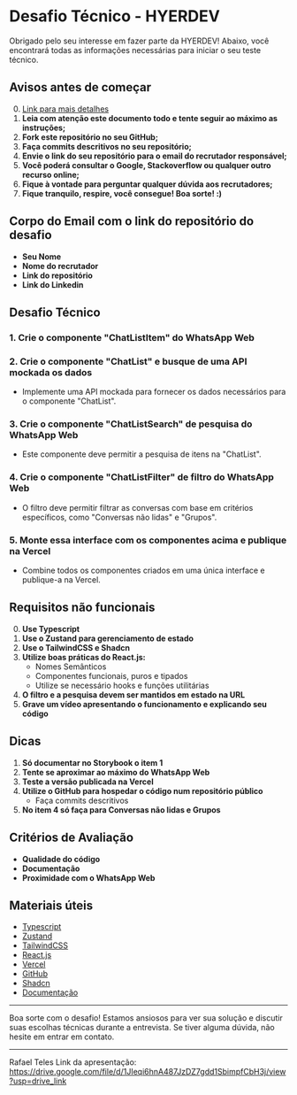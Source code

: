 # Desafio Técnico - HYERDEV

Obrigado pelo seu interesse em fazer parte da HYERDEV! Abaixo, você encontrará todas as informações necessárias para iniciar o seu teste técnico.

## Avisos antes de começar

0. [Link para mais detalhes](https://docs.google.com/document/d/1owpEgAuej3uij0ygmTL4Nr-AauEuf7_QHeugBDOlYe0/edit)
1. **Leia com atenção este documento todo e tente seguir ao máximo as instruções;**
2. **Fork este repositório no seu GitHub;**
3. **Faça commits descritivos no seu repositório;**
4. **Envie o link do seu repositório para o email do recrutador responsável;**
5. **Você poderá consultar o Google, Stackoverflow ou qualquer outro recurso online;**
6. **Fique à vontade para perguntar qualquer dúvida aos recrutadores;**
7. **Fique tranquilo, respire, você consegue! Boa sorte! :)**

## Corpo do Email com o link do repositório do desafio

- **Seu Nome**
- **Nome do recrutador**
- **Link do repositório**
- **Link do Linkedin**

## Desafio Técnico

### 1. Crie o componente "ChatListItem" do WhatsApp Web

### 2. Crie o componente "ChatList" e busque de uma API mockada os dados

- Implemente uma API mockada para fornecer os dados necessários para o componente "ChatList".

### 3. Crie o componente "ChatListSearch" de pesquisa do WhatsApp Web

- Este componente deve permitir a pesquisa de itens na "ChatList".

### 4. Crie o componente "ChatListFilter" de filtro do WhatsApp Web

- O filtro deve permitir filtrar as conversas com base em critérios específicos, como "Conversas não lidas" e "Grupos".

### 5. Monte essa interface com os componentes acima e publique na Vercel

- Combine todos os componentes criados em uma única interface e publique-a na Vercel.

## Requisitos não funcionais

0. **Use Typescript**
1. **Use o Zustand para gerenciamento de estado**
2. **Use o TailwindCSS e Shadcn**
3. **Utilize boas práticas do React.js:**
   - Nomes Semânticos
   - Componentes funcionais, puros e tipados
   - Utilize se necessário hooks e funções utilitárias
4. **O filtro e a pesquisa devem ser mantidos em estado na URL**
5. **Grave um vídeo apresentando o funcionamento e explicando seu código**

## Dicas

1. **Só documentar no Storybook o item 1**
2. **Tente se aproximar ao máximo do WhatsApp Web**
3. **Teste a versão publicada na Vercel**
4. **Utilize o GitHub para hospedar o código num repositório público**
   - Faça commits descritivos
5. **No item 4 só faça para Conversas não lidas e Grupos**

## Critérios de Avaliação

- **Qualidade do código**
- **Documentação**
- **Proximidade com o WhatsApp Web**

## Materiais úteis
- [Typescript](https://www.typescriptlang.org/)
- [Zustand](https://docs.pmnd.rs/zustand/getting-started/introduction)
- [TailwindCSS](https://tailwindcss.com/)
- [React.js](https://reactjs.org/)
- [Vercel](https://vercel.com/)
- [GitHub](https://github.com/)
- [Shadcn](https://ui.shadcn.com/)
- [Documentação](https://docs.google.com/document/d/1owpEgAuej3uij0ygmTL4Nr-AauEuf7_QHeugBDOlYe0/edit)

---

Boa sorte com o desafio! Estamos ansiosos para ver sua solução e discutir suas escolhas técnicas durante a entrevista. Se tiver alguma dúvida, não hesite em entrar em contato.

---

Rafael Teles
Link da apresentação: https://drive.google.com/file/d/1JIeqi6hnA487JzDZ7gdd1SbimpfCbH3j/view?usp=drive_link
